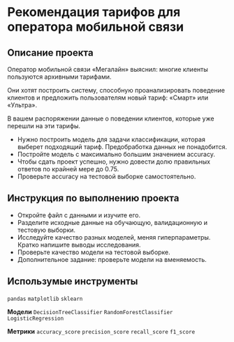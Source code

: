 # Рекомендация тарифов для оператора мобильной связи

## Описание проекта

Оператор мобильной связи «Мегалайн» выяснил: многие клиенты пользуются архивными тарифами.

Они хотят построить систему, способную проанализировать поведение клиентов и предложить пользователям новый тариф: «Смарт» или «Ультра».

В вашем распоряжении данные о поведении клиентов, которые уже перешли на эти тарифы. 

- Нужно построить модель для задачи классификации, которая выберет подходящий тариф. Предобработка данных не понадобится.
- Постройте модель с максимально большим значением accuracy. 
- Чтобы сдать проект успешно, нужно довести долю правильных ответов по крайней мере до 0.75. 
- Проверьте accuracy на тестовой выборке самостоятельно.

## Инструкция по выполнению проекта

- Откройте файл с данными и изучите его. 
- Разделите исходные данные на обучающую, валидационную и тестовую выборки.
- Исследуйте качество разных моделей, меняя гиперпараметры. Кратко напишите выводы исследования.
- Проверьте качество модели на тестовой выборке.
- Дополнительное задание: проверьте модели на вменяемость.

## Использумые инструменты
`pandas` `matplotlib` `sklearn`

**Модели**
`DecisionTreeClassifier` `RandomForestClassifier` `LogisticRegression`

**Метрики**
`accuracy_score` `precision_score` `recall_score` `f1_score`
